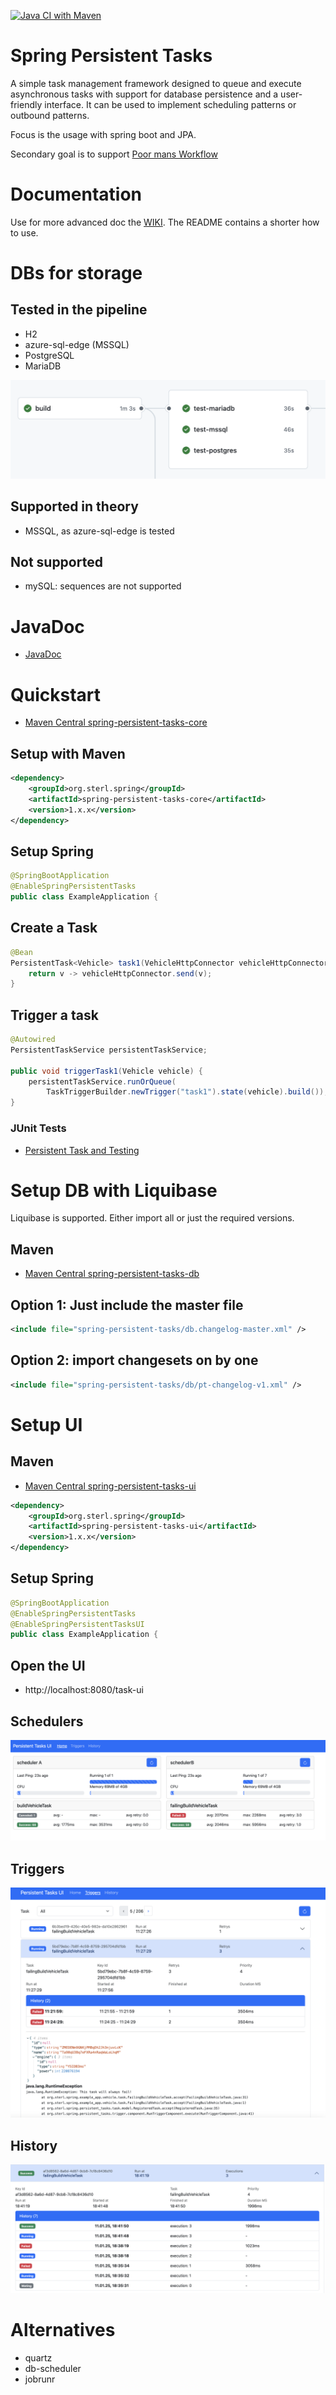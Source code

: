 [![Java CI with Maven](https://github.com/sterlp/spring-persistent-tasks/actions/workflows/build.yml/badge.svg)](https://github.com/sterlp/spring-persistent-tasks/actions/workflows/build.yml)

# Spring Persistent Tasks

A simple task management framework designed to queue and execute asynchronous tasks with support for database persistence and a user-friendly interface. It can be used to implement scheduling patterns or outbound patterns.

Focus is the usage with spring boot and JPA.

Secondary goal is to support [Poor mans Workflow](https://github.com/sterlp/pmw)

# Documentation

Use for more advanced doc the [WIKI](https://github.com/sterlp/spring-persistent-tasks/wiki).
The README contains a shorter how to use.

# DBs for storage

## Tested in the pipeline

-   H2
-   azure-sql-edge (MSSQL)
-   PostgreSQL
-   MariaDB

![History](screenshots/supported-dbs.png)

## Supported in theory

-   MSSQL, as azure-sql-edge is tested

## Not supported

-   mySQL: sequences are not supported

# JavaDoc

-   [JavaDoc](https://sterlp.github.io/spring-persistent-tasks/javadoc-core/org/sterl/spring/persistent_tasks/PersistentTaskService.html)

# Quickstart

-   [Maven Central spring-persistent-tasks-core](https://central.sonatype.com/artifact/org.sterl.spring/spring-persistent-tasks-core/versions)

## Setup with Maven


```xml
<dependency>
    <groupId>org.sterl.spring</groupId>
    <artifactId>spring-persistent-tasks-core</artifactId>
    <version>1.x.x</version>
</dependency>
```

## Setup Spring

```java
@SpringBootApplication
@EnableSpringPersistentTasks
public class ExampleApplication {
```

## Create a Task

```java
@Bean
PersistentTask<Vehicle> task1(VehicleHttpConnector vehicleHttpConnector) {
    return v -> vehicleHttpConnector.send(v);
}
```

## Trigger a task

```java
@Autowired
PersistentTaskService persistentTaskService;

public void triggerTask1(Vehicle vehicle) {
    persistentTaskService.runOrQueue(
        TaskTriggerBuilder.newTrigger("task1").state(vehicle).build());
}
```

### JUnit Tests

- [Persistent Task and Testing](https://github.com/sterlp/spring-persistent-tasks/wiki/Triggers-and-Tasks-in-JUnit-Tests)

# Setup DB with Liquibase

Liquibase is supported. Either import all or just the required versions.

## Maven

-   [Maven Central spring-persistent-tasks-db](https://central.sonatype.com/artifact/org.sterl.spring/spring-persistent-tasks-db/versions)

## Option 1: Just include the master file

```xml
<include file="spring-persistent-tasks/db.changelog-master.xml" />
```

## Option 2: import changesets on by one

```xml
<include file="spring-persistent-tasks/db/pt-changelog-v1.xml" />
```

# Setup UI

## Maven

-   [Maven Central spring-persistent-tasks-ui](https://central.sonatype.com/artifact/org.sterl.spring/spring-persistent-tasks-ui/versions)

```xml
<dependency>
    <groupId>org.sterl.spring</groupId>
    <artifactId>spring-persistent-tasks-ui</artifactId>
    <version>1.x.x</version>
</dependency>
```

## Setup Spring

```java
@SpringBootApplication
@EnableSpringPersistentTasks
@EnableSpringPersistentTasksUI
public class ExampleApplication {
```

## Open the UI

-   http://localhost:8080/task-ui

## Schedulers

![Schedulers](screenshots/schedulers-screen.png)

## Triggers

![Triggers](screenshots/triggers-screen.png)

## History

![History](screenshots/history-screen.png)

# Alternatives

-   quartz
-   db-scheduler
-   jobrunr
